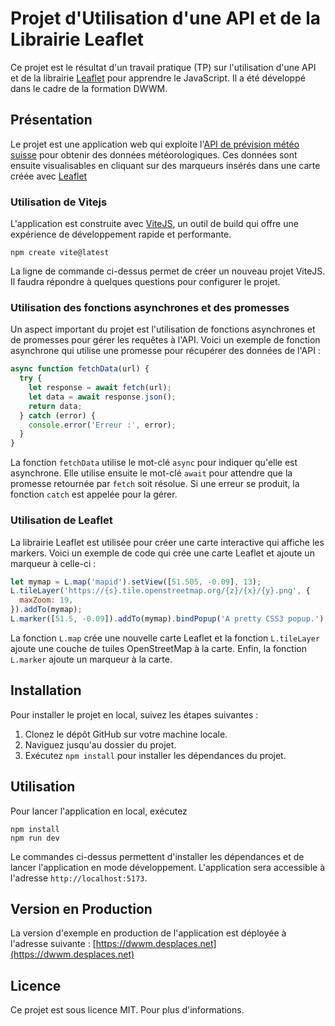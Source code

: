 # Projet d'Utilisation d'une API et de la Librairie Leaflet

Ce projet est le résultat d'un travail pratique (TP) sur l'utilisation d'une API et de la librairie [Leaflet](https://leafletjs.com/) pour apprendre le JavaScript. Il a été développé dans le cadre de la formation DWWM.

## Présentation

Le projet est une application web qui exploite l'[API de prévision météo suisse](https://www.prevision-meteo.ch/services/) pour obtenir des données météorologiques. Ces données sont ensuite visualisables en cliquant sur des marqueurs insérés dans une carte créée avec [Leaflet](https://leafletjs.com/)

### Utilisation de Vitejs

L'application est construite avec [ViteJS](https://vitejs.dev/), un outil de build qui offre une expérience de développement rapide et performante.

``` npm create vite@latest ```

La ligne de commande ci-dessus permet de créer un nouveau projet ViteJS. Il faudra répondre à quelques questions pour configurer le projet.

### Utilisation des fonctions asynchrones et des promesses

Un aspect important du projet est l'utilisation de fonctions asynchrones et de promesses pour gérer les requêtes à l'API. Voici un exemple de fonction asynchrone qui utilise une promesse pour récupérer des données de l'API :

```javascript
async function fetchData(url) {
  try {
    let response = await fetch(url);
    let data = await response.json();
    return data;
  } catch (error) {
    console.error('Erreur :', error);
  }
}
```

La fonction `fetchData` utilise le mot-clé `async` pour indiquer qu'elle est asynchrone. Elle utilise ensuite le mot-clé `await` pour attendre que la promesse retournée par `fetch` soit résolue. Si une erreur se produit, la fonction `catch` est appelée pour la gérer.

### Utilisation de Leaflet

La librairie Leaflet est utilisée pour créer une carte interactive qui affiche les markers. Voici un exemple de code qui crée une carte Leaflet et ajoute un marqueur à celle-ci :

```javascript
let mymap = L.map('mapid').setView([51.505, -0.09], 13);
L.tileLayer('https://{s}.tile.openstreetmap.org/{z}/{x}/{y}.png', {
  maxZoom: 19,
}).addTo(mymap);
L.marker([51.5, -0.09]).addTo(mymap).bindPopup('A pretty CSS3 popup.').openPopup();
```

La fonction `L.map` crée une nouvelle carte Leaflet et la fonction `L.tileLayer` ajoute une couche de tuiles OpenStreetMap à la carte. Enfin, la fonction `L.marker` ajoute un marqueur à la carte.

## Installation

Pour installer le projet en local, suivez les étapes suivantes :

1. Clonez le dépôt GitHub sur votre machine locale.
2. Naviguez jusqu'au dossier du projet.
3. Exécutez `npm install` pour installer les dépendances du projet.

## Utilisation

Pour lancer l'application en local, exécutez 

```
npm install
npm run dev
```

Le commandes ci-dessus permettent d'installer les dépendances et de lancer l'application en mode développement. L'application sera accessible à l'adresse `http://localhost:5173`.

## Version en Production

La version d'exemple en production de l'application est déployée à l'adresse suivante : [https://dwwm.desplaces.net](https://dwwm.desplaces.net)

## Licence

Ce projet est sous licence MIT. Pour plus d'informations.
